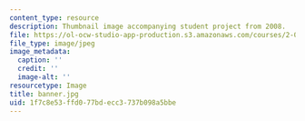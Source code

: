 ```yaml
---
content_type: resource
description: Thumbnail image accompanying student project from 2008.
file: https://ol-ocw-studio-app-production.s3.amazonaws.com/courses/2-00b-toy-product-design-spring-2008/1f7c8e53ffd077bdecc3737b098a5bbe_banner.jpg
file_type: image/jpeg
image_metadata:
  caption: ''
  credit: ''
  image-alt: ''
resourcetype: Image
title: banner.jpg
uid: 1f7c8e53-ffd0-77bd-ecc3-737b098a5bbe
---
```

